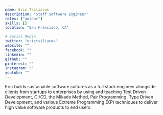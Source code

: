 ```yaml
---
name: Eric Tsiliacos
description: "Staff Software Engineer"
roles: ["author"]
skills: []
location: "San Francisco, CA"

# Social Media 
twitter: "erictsiliacos"
website: ""
facebook: ""
linkedin: ""
github: ""
pinterest: ""
instagram: ""
youtube: ""
---
```

<!-- markdownlint-disable MD041-->
Eric builds sustainable software cultures as a full stack engineer alongside clients from startups to enterprises by using and teaching Test Driven Development, CI/CD, the Mikado Method, Pair Programming, Type Driven Development, and various Extreme Programming (XP) techniques to deliver high value software products to end users.